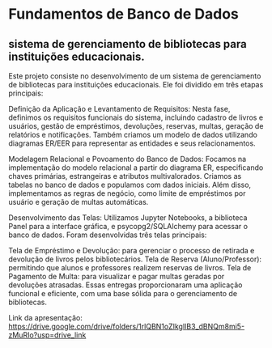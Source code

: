 # Fundamentos de Banco de Dados
## sistema de gerenciamento de bibliotecas para instituições educacionais.
Este projeto consiste no desenvolvimento de um sistema de gerenciamento de bibliotecas para instituições educacionais. Ele foi dividido em três etapas principais:

Definição da Aplicação e Levantamento de Requisitos: Nesta fase, definimos os requisitos funcionais do sistema, incluindo cadastro de livros e usuários, gestão de empréstimos, devoluções, reservas, multas, geração de relatórios e notificações. Também criamos um modelo de dados utilizando diagramas ER/EER para representar as entidades e seus relacionamentos.

Modelagem Relacional e Povoamento do Banco de Dados: Focamos na implementação do modelo relacional a partir do diagrama ER, especificando chaves primárias, estrangeiras e atributos multivalorados. Criamos as tabelas no banco de dados e populamos com dados iniciais. Além disso, implementamos as regras de negócio, como limite de empréstimos por usuário e geração de multas automáticas.

Desenvolvimento das Telas: Utilizamos Jupyter Notebooks, a biblioteca Panel para a interface gráfica, e psycopg2/SQLAlchemy para acessar o banco de dados. Foram desenvolvidas três telas principais:

Tela de Empréstimo e Devolução: para gerenciar o processo de retirada e devolução de livros pelos bibliotecários.
Tela de Reserva (Aluno/Professor): permitindo que alunos e professores realizem reservas de livros.
Tela de Pagamento de Multa: para visualizar e pagar multas geradas por devoluções atrasadas.
Essas entregas proporcionaram uma aplicação funcional e eficiente, com uma base sólida para o gerenciamento de bibliotecas.

Link da apresentação:
https://drive.google.com/drive/folders/1rlQBN1oZIkglIB3_dBNQm8mi5-zMuRIo?usp=drive_link

